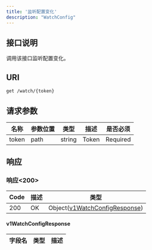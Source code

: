 ```yaml
---
title: '监听配置变化'
description: "WatchConfig"
---
```

## 接口说明
调用该接口监听配置变化。

## URI

```
get /watch/{token}
```

## 请求参数

| 名称 | 参数位置 | 类型 | 描述 |  是否必须 |
| ---- | ---------- | ----------- | ----------- | ----------- |    
| token | path | string | Token |  Required | 

## 响应


### 响应<200>
| Code | 描述 | 类型 |
| ---- | ----------- | ------ | 
| 200 | OK | Object([v1WatchConfigResponse](#v1WatchConfigResponse)) |

#### v1WatchConfigResponse


| 字段名 | 类型 | 描述 |
| ---- | ---- | ----------- |







